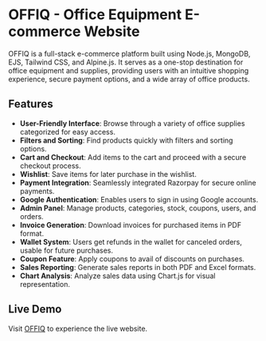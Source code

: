 # OFFIQ - Office Equipment E-commerce Website

OFFIQ is a full-stack e-commerce platform built using Node.js, MongoDB, EJS, Tailwind CSS, and Alpine.js. It serves as a one-stop destination for office equipment and supplies, providing users with an intuitive shopping experience, secure payment options, and a wide array of office products.

## Features

- **User-Friendly Interface**: Browse through a variety of office supplies categorized for easy access.
- **Filters and Sorting**: Find products quickly with filters and sorting options.
- **Cart and Checkout**: Add items to the cart and proceed with a secure checkout process.
- **Wishlist**: Save items for later purchase in the wishlist.
- **Payment Integration**: Seamlessly integrated Razorpay for secure online payments.
- **Google Authentication**: Enables users to sign in using Google accounts.
- **Admin Panel**: Manage products, categories, stock, coupons, users, and orders.
- **Invoice Generation**: Download invoices for purchased items in PDF format.
- **Wallet System**: Users get refunds in the wallet for canceled orders, usable for future purchases.
- **Coupon Feature**: Apply coupons to avail of discounts on purchases.
- **Sales Reporting**: Generate sales reports in both PDF and Excel formats.
- **Chart Analysis**: Analyze sales data using Chart.js for visual representation.

## Live Demo

Visit [OFFIQ](https://www.offiq.shop) to experience the live website.


